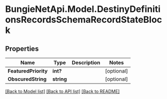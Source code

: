 # BungieNetApi.Model.DestinyDefinitionsRecordsSchemaRecordStateBlock
## Properties

Name | Type | Description | Notes
------------ | ------------- | ------------- | -------------
**FeaturedPriority** | **int?** |  | [optional] 
**ObscuredString** | **string** |  | [optional] 

[[Back to Model list]](../README.md#documentation-for-models) [[Back to API list]](../README.md#documentation-for-api-endpoints) [[Back to README]](../README.md)

